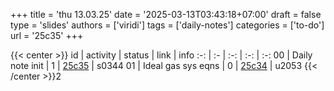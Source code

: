 +++
title = 'thu 13.03.25'
date = '2025-03-13T03:43:18+07:00'
draft = false
type = 'slides'
authors = ['viridi']
tags = ['daily-notes']
categories = ['to-do']
url = '25c35'
+++

{{< center >}}
id | activity | status | link | info
:-: | :- | :-: | :-: | :-:
00 | Daily note init    | 1 | [25c35](/notes/25c35) | s0344
01 | Ideal gas sys eqns | 0 | [25c34](/notes/25c34) | u2053
{{< /center >}}2
